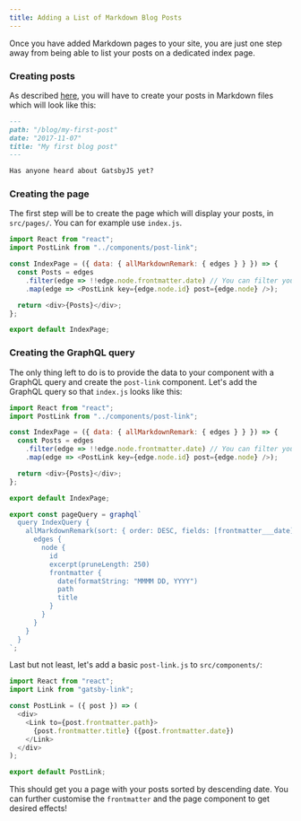 ```yaml
---
title: Adding a List of Markdown Blog Posts
---
```


Once you have added Markdown pages to your site, you are just one step away from being able to list your posts on a dedicated index page.

### Creating posts

As described [here](/docs/adding-markdown-pages), you will have to create your posts in Markdown files which will look like this:

```md
---
path: "/blog/my-first-post"
date: "2017-11-07"
title: "My first blog post"
---

Has anyone heard about GatsbyJS yet?
```

### Creating the page

The first step will be to create the page which will display your posts, in `src/pages/`. You can for example use `index.js`.

```js
import React from "react";
import PostLink from "../components/post-link";

const IndexPage = ({ data: { allMarkdownRemark: { edges } } }) => {
  const Posts = edges
    .filter(edge => !!edge.node.frontmatter.date) // You can filter your posts based on some criteria
    .map(edge => <PostLink key={edge.node.id} post={edge.node} />);

  return <div>{Posts}</div>;
};

export default IndexPage;
```

### Creating the GraphQL query

The only thing left to do is to provide the data to your component with a GraphQL query and create the `post-link` component. Let's add the GraphQL query so that `index.js` looks like this:

```js
import React from "react";
import PostLink from "../components/post-link";

const IndexPage = ({ data: { allMarkdownRemark: { edges } } }) => {
  const Posts = edges
    .filter(edge => !!edge.node.frontmatter.date) // You can filter your posts based on some criteria
    .map(edge => <PostLink key={edge.node.id} post={edge.node} />);

  return <div>{Posts}</div>;
};

export default IndexPage;

export const pageQuery = graphql`
  query IndexQuery {
    allMarkdownRemark(sort: { order: DESC, fields: [frontmatter___date] }) {
      edges {
        node {
          id
          excerpt(pruneLength: 250)
          frontmatter {
            date(formatString: "MMMM DD, YYYY")
            path
            title
          }
        }
      }
    }
  }
`;
```

Last but not least, let's add a basic `post-link.js` to `src/components/`:

```js
import React from "react";
import Link from "gatsby-link";

const PostLink = ({ post }) => (
  <div>
    <Link to={post.frontmatter.path}>
      {post.frontmatter.title} ({post.frontmatter.date})
    </Link>
  </div>
);

export default PostLink;
```

This should get you a page with your posts sorted by descending date. You can further customise the `frontmatter` and the page component to get desired effects!
